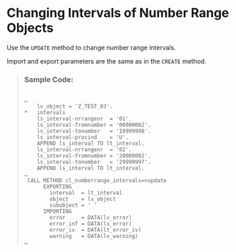 <!-- loiob11dd584e5a046a4b69d3792497efabb -->

# Changing Intervals of Number Range Objects

Use the `UPDATE` method to change number range intervals.

Import and export parameters are the same as in the `CREATE` method.

> ### Sample Code:  
> ```
> 
> …
>     lv_object = 'Z_TEST_03'.
> *   intervals
>     ls_interval-nrrangenr  = '01'.
>     ls_interval-fromnumber = '00000002'.
>     ls_interval-tonumber   = '19999998'.
>     ls_interval-procind    = 'U'.
>     APPEND ls_interval TO lt_interval.
>     ls_interval-nrrangenr  = '02'.
>     ls_interval-fromnumber = '20000002'.
>     ls_interval-tonumber   = '29999997'.
>     APPEND ls_interval TO lt_interval.
> …
>  CALL METHOD cl_numberrange_intervals=>update
>       EXPORTING
>         interval  = lt_interval
>         object    = lv_object
>         subobject = ' '
>       IMPORTING
>         error     = DATA(lv_error)
>         error_inf = DATA(ls_error)
>         error_iv  = DATA(lt_error_iv)
>         warning   = DATA(lv_warning)
> …
> 
> ```

